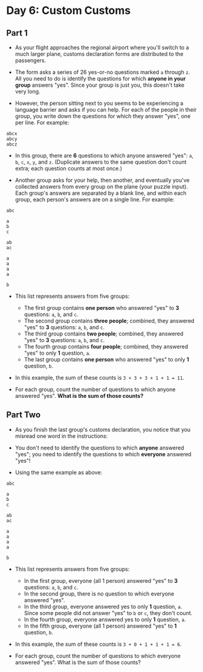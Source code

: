 # Day 6: Custom Customs
## Part 1
* As your flight approaches the regional airport where you'll switch to a much larger plane, customs declaration forms are distributed to the passengers.

* The form asks a series of 26 yes-or-no questions marked `a` through `z`. All you need to do is identify the questions for which **anyone in your group** answers "yes". Since your group is just you, this doesn't take very long.

* However, the person sitting next to you seems to be experiencing a language barrier and asks if you can help. For each of the people in their group, you write down the questions for which they answer "yes", one per line. For example:
```
abcx
abcy
abcz
```

* In this group, there are **6** questions to which anyone answered "yes": `a`, `b`, `c`, `x`, `y`, and `z`. (Duplicate answers to the same question don't count extra; each question counts at most once.)

* Another group asks for your help, then another, and eventually you've collected answers from every group on the plane (your puzzle input). Each group's answers are separated by a blank line, and within each group, each person's answers are on a single line. For example:
```
abc

a
b
c

ab
ac

a
a
a
a

b
```

* This list represents answers from five groups:

  * The first group contains **one person** who answered "yes" to **3** questions: `a`, `b`, and `c`.
  * The second group contains **three people**; combined, they answered "yes" to **3** questions: `a`, `b`, and `c`.
  * The third group contains **two people**; combined, they answered "yes" to **3** questions: `a`, `b`, and `c`.
  * The fourth group contains **four people**; combined, they answered "yes" to only **1** question, `a`.
  * The last group contains **one person** who answered "yes" to only **1** question, `b`.

* In this example, the sum of these counts is `3 + 3 + 3 + 1 + 1 = 11`.

* For each group, count the number of questions to which anyone answered "yes". **What is the sum of those counts?**

## Part Two
* As you finish the last group's customs declaration, you notice that you misread one word in the instructions:

* You don't need to identify the questions to which **anyone** answered "yes"; you need to identify the questions to which **everyone** answered "yes"!

* Using the same example as above:
```
abc

a
b
c

ab
ac

a
a
a
a

b
```

* This list represents answers from five groups:
  * In the first group, everyone (all 1 person) answered "yes" to **3** questions: `a`, `b`, and `c`.
  * In the second group, there is no question to which everyone answered "yes".
  * In the third group, everyone answered yes to only **1** question, `a`. Since some people did not answer "yes" to `b` or `c`, they don't count.
  * In the fourth group, everyone answered yes to only **1** question, `a`.
  * In the fifth group, everyone (all 1 person) answered "yes" to **1** question, `b`.

* In this example, the sum of these counts is `3 + 0 + 1 + 1 + 1 = 6`.

* For each group, count the number of questions to which everyone answered "yes". What is the sum of those counts?